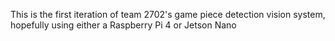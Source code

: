 This is the first iteration of team 2702's game piece detection vision system, hopefully using either a Raspberry Pi 4 or Jetson Nano
